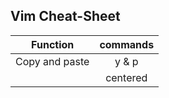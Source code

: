 ## Vim Cheat-Sheet 

| Function        | commands   |
| ------------- |:-------------:|
| Copy and paste     | y & p |
|       | centered      |
